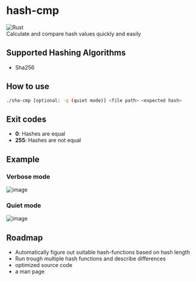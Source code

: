 # hash-cmp
![Rust](https://img.shields.io/badge/rust-%23000000.svg?style=for-the-badge&logo=rust&logoColor=white)\
Calculate and compare hash values quickly and easily

## Supported Hashing Algorithms
- Sha256

## How to use
```bash
./sha-cmp [optional: -q (quiet mode)] <file path> <expected hash>
```

## Exit codes
- **0**: Hashes are equal
- **255**: Hashes are not equal

## Example
### Verbose mode
![image](https://user-images.githubusercontent.com/77125551/181935043-354dbbfe-8d2d-4494-bd4b-b6786328c5e0.png)

### Quiet mode
![image](https://user-images.githubusercontent.com/77125551/181935057-8e907067-6e49-4664-87f7-89b72c9221ad.png)


## Roadmap
- Automatically figure out suitable hash-functions based on hash length
- Run trough multiple hash functions and describe differences
- optimized source code
- a man page

